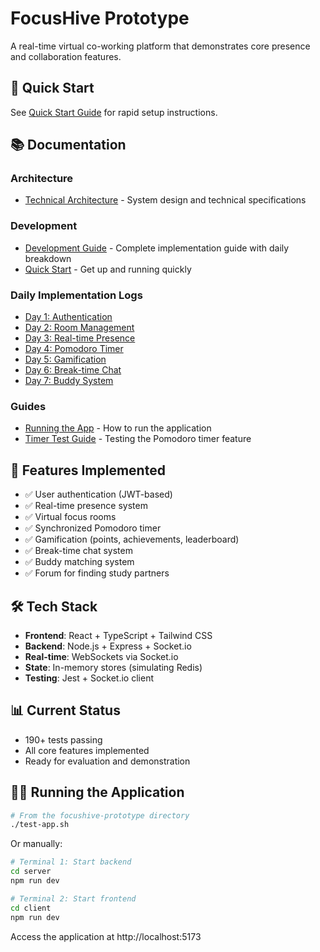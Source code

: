 # FocusHive Prototype

A real-time virtual co-working platform that demonstrates core presence and collaboration features.

## 🚀 Quick Start

See [Quick Start Guide](docs/development/QUICK_START.md) for rapid setup instructions.

## 📚 Documentation

### Architecture
- [Technical Architecture](docs/architecture/TECHNICAL_ARCHITECTURE.md) - System design and technical specifications

### Development
- [Development Guide](docs/development/DEVELOPMENT_GUIDE.md) - Complete implementation guide with daily breakdown
- [Quick Start](docs/development/QUICK_START.md) - Get up and running quickly

### Daily Implementation Logs
- [Day 1: Authentication](docs/development/daily-logs/DAY1_COMPLETE.md)
- [Day 2: Room Management](docs/development/daily-logs/DAY2_COMPLETE.md)
- [Day 3: Real-time Presence](docs/development/daily-logs/DAY3_COMPLETE.md)
- [Day 4: Pomodoro Timer](docs/development/daily-logs/DAY4_COMPLETE.md)
- [Day 5: Gamification](docs/development/daily-logs/DAY5_COMPLETE.md)
- [Day 6: Break-time Chat](docs/development/daily-logs/DAY6_COMPLETE.md)
- [Day 7: Buddy System](docs/development/daily-logs/DAY7_COMPLETE.md)

### Guides
- [Running the App](docs/guides/RUNNING_THE_APP.md) - How to run the application
- [Timer Test Guide](docs/guides/TIMER_TEST_GUIDE.md) - Testing the Pomodoro timer feature

## 🎯 Features Implemented

- ✅ User authentication (JWT-based)
- ✅ Real-time presence system
- ✅ Virtual focus rooms
- ✅ Synchronized Pomodoro timer
- ✅ Gamification (points, achievements, leaderboard)
- ✅ Break-time chat system
- ✅ Buddy matching system
- ✅ Forum for finding study partners

## 🛠️ Tech Stack

- **Frontend**: React + TypeScript + Tailwind CSS
- **Backend**: Node.js + Express + Socket.io
- **Real-time**: WebSockets via Socket.io
- **State**: In-memory stores (simulating Redis)
- **Testing**: Jest + Socket.io client

## 📊 Current Status

- 190+ tests passing
- All core features implemented
- Ready for evaluation and demonstration

## 🏃‍♂️ Running the Application

```bash
# From the focushive-prototype directory
./test-app.sh
```

Or manually:
```bash
# Terminal 1: Start backend
cd server
npm run dev

# Terminal 2: Start frontend
cd client
npm run dev
```

Access the application at http://localhost:5173
